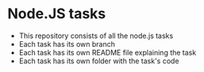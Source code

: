 # Node.JS tasks

- This repository consists of all the node.js tasks
- Each task has its own branch
- Each task has its own README file explaining the task
- Each task has its own folder with the task's code
